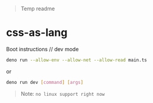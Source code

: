> Temp readme

# css-as-lang

Boot instructions // dev mode

``` sh
deno run --allow-env --allow-net --allow-read main.ts
```
or 
``` sh
deno run dev [command] [args]
```
> Note: `no linux support right now`

